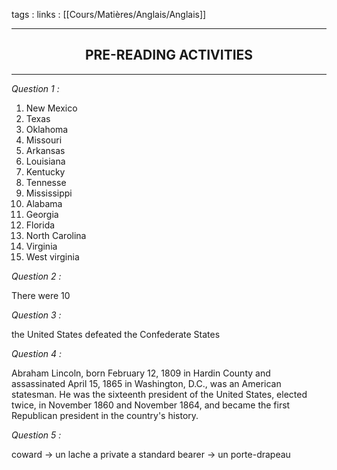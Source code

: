 tags : 
links : [[Cours/Matières/Anglais/Anglais]]

****

<h2 style="text-align: center;"> PRE-READING ACTIVITIES </h2>

****


*Question 1 :*

1. New Mexico
2. Texas
3. Oklahoma
4. Missouri
5. Arkansas
6. Louisiana
7. Kentucky
8. Tennesse
9. Mississippi
10. Alabama
11. Georgia
12. Florida
13. North Carolina
14. Virginia
15. West virginia

*Question 2 :*

There were 10

*Question 3 :*

the United States defeated the Confederate States

*Question 4 :*

Abraham Lincoln, born February 12, 1809 in Hardin County and assassinated April 15, 1865 in Washington, D.C., was an American statesman. He was the sixteenth president of the United States, elected twice, in November 1860 and November 1864, and became the first Republican president in the country's history.

*Question 5 :*

coward -> un lache
a private
a standard bearer -> un porte-drapeau